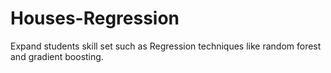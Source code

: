 # Houses-Regression
Expand students skill set such as  Regression techniques like random forest and gradient boosting.
